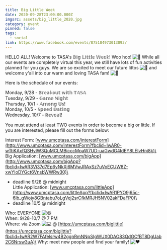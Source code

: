 ```yaml
---
title: Big Little Week
date: 2020-09-28T23:00:00.000Z
imgsrc: assets/big_little_2020.jpg
category: event
pinned: false
tags:
  - social
link: https://www.facebook.com/events/875184973013093/
---
```

HELLO ALL! Welcome to TASA's 𝔹𝕚𝕘 𝕃𝕚𝕥𝕥𝕝𝕖 𝕎𝕖𝕖𝕜! Woo hoo! ![🥳](https://static.xx.fbcdn.net/images/emoji.php/v9/t6d/1/16/1f973.png) While all our events are completely virtual this year, we still have lots of fun activities planned for you guys. We are so excited to meet our future littos ![🥺](https://static.xx.fbcdn.net/images/emoji.php/v9/t9b/1/16/1f97a.png) and welcome y'all into our warm and loving TASA fam! ![🥰](https://static.xx.fbcdn.net/images/emoji.php/v9/tea/1/16/1f970.png)



Here is the schedule of our events:

Monday, 9/28 - 𝔹𝕣𝕖𝕒𝕜𝕠𝕦𝕥 𝕨𝕚𝕥𝕙 𝕋𝔸𝕊𝔸\
Tuesday, 9/29 - 𝔾𝕒𝕞𝕖 ℕ𝕚𝕘𝕙𝕥\
Thursday, 10/1 - 𝔸𝕞𝕠𝕟𝕘 𝕌𝕤!\
Monday, 10/5 - 𝕊𝕡𝕖𝕖𝕕 𝔻𝕒𝕥𝕚𝕟𝕘\
Wednesday, 10/7 - ℝ𝕖𝕧𝕖𝕒𝕝!



You must attend at least TWO events in order to become a big or little. If you are interested, please fill out the forms below:

Interest Form: [www.umcptasa.com/interestForm](http://www.umcptasa.com/interestForm?fbclid=IwAR0-wTtiKAxfQSHyIW3QuMCLMBicccMpaW7UD-uaGwdG4IdEY8LEIvHnj8k)\
Big Application: [www.umcptasa.com/bigApp](http://www.umcptasa.com/bigApp?fbclid=IwAR3Vi37d7Ep6yNkXj6MVwJRAxSz7uVoECUW8Z-xwYIoDYGct6VnsbWWRw30)\
- deadline 9/28 @ midnight\
Little Application: [www.umcptasa.com/littleApp](http://www.umcptasa.com/littleApp?fbclid=IwAR1PYO9j65c-6lb_gWojy8GBntabu7oLgVej2srCfkMRJH5NV02akFDaFP0)\
- deadline 10/5 @ midnight



Who: EVERYONE ![😃](https://static.xx.fbcdn.net/images/emoji.php/v9/t51/1/16/1f603.png)\
When: 9/28-10/7 @ 7 PM\
Where: via Zoom ![💻](https://static.xx.fbcdn.net/images/emoji.php/v9/t8c/1/16/1f4bb.png) @ [https://umcptasa.com/biglittle](https://umcptasa.com/biglittle?fbclid=IwAR2W7FAfelsrw4B2ggnRmNNpSIgWUX0DAO83QdGCfBT8DgUab2C6Nrsw3uA)\
Why: meet new people and find your family! ![❤](https://static.xx.fbcdn.net/images/emoji.php/v9/t6c/1/16/2764.png)